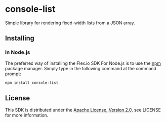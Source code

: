# console-list
Simple library for rendering fixed-width lists from a JSON array.

## Installing

### In Node.js

The preferred way of installing the Flex.io SDK For Node.js is to use the [npm](http://npmjs.org) package manager. Simply type in the following command at the command prompt:

```sh
npm install console-list
```

## License

This SDK is distributed under the
[Apache License, Version 2.0](http://www.apache.org/licenses/LICENSE-2.0),
see LICENSE for more information.
